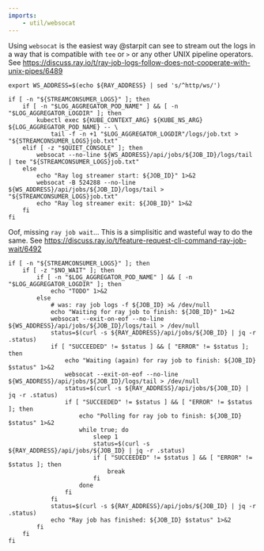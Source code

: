 ```yaml
---
imports:
    - util/websocat
---
```


Using `websocat` is the easiest way @starpit can see to stream out the
logs in a way that is compatible with `tee` or `>` or any other UNIX
pipeline operators. See
https://discuss.ray.io/t/ray-job-logs-follow-does-not-cooperate-with-unix-pipes/6489

```shell
export WS_ADDRESS=$(echo ${RAY_ADDRESS} | sed 's/^http/ws/')
```

```shell.async
if [ -n "${STREAMCONSUMER_LOGS}" ]; then
    if [ -n "$LOG_AGGREGATOR_POD_NAME" ] && [ -n "$LOG_AGGREGATOR_LOGDIR" ]; then
        kubectl exec ${KUBE_CONTEXT_ARG} ${KUBE_NS_ARG} ${LOG_AGGREGATOR_POD_NAME} -- \
            tail -f -n +1 "$LOG_AGGREGATOR_LOGDIR"/logs/job.txt > "${STREAMCONSUMER_LOGS}job.txt"
    elif [ -z "$QUIET_CONSOLE" ]; then
        websocat --no-line ${WS_ADDRESS}/api/jobs/${JOB_ID}/logs/tail | tee "${STREAMCONSUMER_LOGS}job.txt"
    else
        echo "Ray log streamer start: ${JOB_ID}" 1>&2
        websocat -B 524288 --no-line ${WS_ADDRESS}/api/jobs/${JOB_ID}/logs/tail > "${STREAMCONSUMER_LOGS}job.txt"
        echo "Ray log streamer exit: ${JOB_ID}" 1>&2
    fi
fi
```

Oof, missing `ray job wait`... This is a simplisitic and wasteful way
to do the same. See
https://discuss.ray.io/t/feature-request-cli-command-ray-job-wait/6492

```shell
if [ -n "${STREAMCONSUMER_LOGS}" ]; then
    if [ -z "$NO_WAIT" ]; then
        if [ -n "$LOG_AGGREGATOR_POD_NAME" ] && [ -n "$LOG_AGGREGATOR_LOGDIR" ]; then
            echo "TODO" 1>&2
        else
            # was: ray job logs -f ${JOB_ID} >& /dev/null
            echo "Waiting for ray job to finish: ${JOB_ID}" 1>&2
            websocat --exit-on-eof --no-line ${WS_ADDRESS}/api/jobs/${JOB_ID}/logs/tail > /dev/null
            status=$(curl -s ${RAY_ADDRESS}/api/jobs/${JOB_ID} | jq -r .status)
            if [ "SUCCEEDED" != $status ] && [ "ERROR" != $status ]; then
                echo "Waiting (again) for ray job to finish: ${JOB_ID} $status" 1>&2
                websocat --exit-on-eof --no-line ${WS_ADDRESS}/api/jobs/${JOB_ID}/logs/tail > /dev/null
                status=$(curl -s ${RAY_ADDRESS}/api/jobs/${JOB_ID} | jq -r .status)
                if [ "SUCCEEDED" != $status ] && [ "ERROR" != $status ]; then
                    echo "Polling for ray job to finish: ${JOB_ID} $status" 1>&2
                    while true; do
                        sleep 1
                        status=$(curl -s ${RAY_ADDRESS}/api/jobs/${JOB_ID} | jq -r .status)
                        if [ "SUCCEEDED" != $status ] && [ "ERROR" != $status ]; then
                            break
                        fi
                    done
                fi
            fi
            status=$(curl -s ${RAY_ADDRESS}/api/jobs/${JOB_ID} | jq -r .status)
            echo "Ray job has finished: ${JOB_ID} $status" 1>&2
        fi
    fi
fi
```
